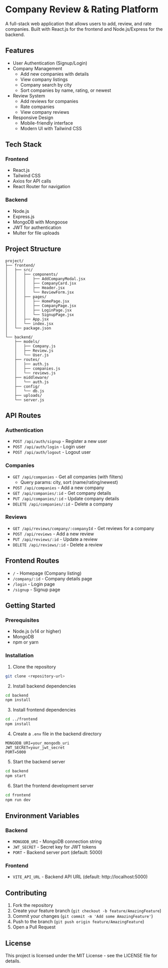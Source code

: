 # Company Review & Rating Platform

A full-stack web application that allows users to add, review, and rate companies. Built with React.js for the frontend and Node.js/Express for the backend.

## Features

- User Authentication (Signup/Login)
- Company Management
  - Add new companies with details
  - View company listings
  - Company search by city
  - Sort companies by name, rating, or newest
- Review System
  - Add reviews for companies
  - Rate companies
  - View company reviews
- Responsive Design
  - Mobile-friendly interface
  - Modern UI with Tailwind CSS

## Tech Stack

### Frontend
- React.js
- Tailwind CSS
- Axios for API calls
- React Router for navigation

### Backend
- Node.js
- Express.js
- MongoDB with Mongoose
- JWT for authentication
- Multer for file uploads

## Project Structure

```
project/
├── frontend/
│   ├── src/
│   │   ├── components/
│   │   │   ├── AddCompanyModal.jsx
│   │   │   ├── CompanyCard.jsx
│   │   │   ├── Header.jsx
│   │   │   └── ReviewForm.jsx
│   │   ├── pages/
│   │   │   ├── HomePage.jsx
│   │   │   ├── CompanyPage.jsx
│   │   │   ├── LoginPage.jsx
│   │   │   └── SignupPage.jsx
│   │   ├── App.jsx
│   │   └── index.jsx
│   └── package.json
│
└── backend/
    ├── models/
    │   ├── Company.js
    │   ├── Review.js
    │   └── User.js
    ├── routes/
    │   ├── auth.js
    │   ├── companies.js
    │   └── reviews.js
    ├── middleware/
    │   └── auth.js
    ├── config/
    │   └── db.js
    ├── uploads/
    └── server.js
```

## API Routes

### Authentication
- `POST /api/auth/signup` - Register a new user
- `POST /api/auth/login` - Login user
- `POST /api/auth/logout` - Logout user

### Companies
- `GET /api/companies` - Get all companies (with filters)
  - Query params: city, sort (name/rating/newest)
- `POST /api/companies` - Add a new company
- `GET /api/companies/:id` - Get company details
- `PUT /api/companies/:id` - Update company details
- `DELETE /api/companies/:id` - Delete a company

### Reviews
- `GET /api/reviews/company/:companyId` - Get reviews for a company
- `POST /api/reviews` - Add a new review
- `PUT /api/reviews/:id` - Update a review
- `DELETE /api/reviews/:id` - Delete a review

## Frontend Routes

- `/` - Homepage (Company listing)
- `/company/:id` - Company details page
- `/login` - Login page
- `/signup` - Signup page

## Getting Started

### Prerequisites
- Node.js (v14 or higher)
- MongoDB
- npm or yarn

### Installation

1. Clone the repository
```bash
git clone <repository-url>
```

2. Install backend dependencies
```bash
cd backend
npm install
```

3. Install frontend dependencies
```bash
cd ../frontend
npm install
```

4. Create a `.env` file in the backend directory
```
MONGODB_URI=your_mongodb_uri
JWT_SECRET=your_jwt_secret
PORT=5000
```

5. Start the backend server
```bash
cd backend
npm start
```

6. Start the frontend development server
```bash
cd frontend
npm run dev
```

## Environment Variables

### Backend
- `MONGODB_URI` - MongoDB connection string
- `JWT_SECRET` - Secret key for JWT tokens
- `PORT` - Backend server port (default: 5000)

### Frontend
- `VITE_API_URL` - Backend API URL (default: http://localhost:5000)

## Contributing

1. Fork the repository
2. Create your feature branch (`git checkout -b feature/AmazingFeature`)
3. Commit your changes (`git commit -m 'Add some AmazingFeature'`)
4. Push to the branch (`git push origin feature/AmazingFeature`)
5. Open a Pull Request

## License

This project is licensed under the MIT License - see the LICENSE file for details. 